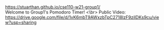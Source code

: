 https://stuarthan.github.io/cse110-w21-group1/  
Welcome to Group1's Pomodoro Timer!
<\br>
Public Video: https://drive.google.com/file/d/1vK6mbT9AWxzbTpC2718lzF9ziIDKs9cu/view?usp=sharing
